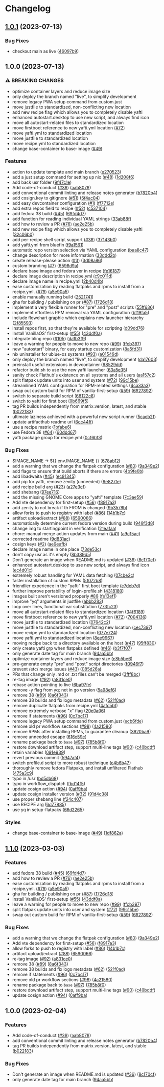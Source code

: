 # Changelog

## [1.0.1](https://github.com/UnusualNorm/OmNom-OS/compare/v1.0.0...v1.0.1) (2023-07-13)


### Bug Fixes

* checkout main as live ([46097b9](https://github.com/UnusualNorm/OmNom-OS/commit/46097b96653a24bc6d0bbcd7b8f6858f5be56e90))

## 1.0.0 (2023-07-13)


### ⚠ BREAKING CHANGES

* optimize container layers and reduce image size
* only deploy the branch named "live", to simplify development
* remove legacy PWA setup command from custom.just
* move justfile to standardized, non-conflicting new location
* add new recipe flag which allows you to completely disable yafti
* enhanced autostart.desktop to use new script, and always find icon
* move all autostart-related files to standardized location
* move firstboot reference to new yafti.yml location ([#72](https://github.com/UnusualNorm/OmNom-OS/issues/72))
* move yafti.yml to standardized location
* move justfile to standardized location
* move recipe.yml to standardized location
* change base-container to base-image ([#49](https://github.com/UnusualNorm/OmNom-OS/issues/49))

### Features

* action to update template and main branch ([e270523](https://github.com/UnusualNorm/OmNom-OS/commit/e270523f49447887a0339fd9e6827175cc8e32e7))
* add a just setup command for setting up nix ([#48](https://github.com/UnusualNorm/OmNom-OS/issues/48)) ([1d208f6](https://github.com/UnusualNorm/OmNom-OS/commit/1d208f6eaec5000daab9e4bce69e5547a916df89))
* add back usr folder ([9f47c1e](https://github.com/UnusualNorm/OmNom-OS/commit/9f47c1eddfc00779de2fc4c07bb6816bda9adf76))
* Add code-of-conduct ([#39](https://github.com/UnusualNorm/OmNom-OS/issues/39)) ([aab8078](https://github.com/UnusualNorm/OmNom-OS/commit/aab8078cfdc7d2354e057a0ca4771d3a53d2df4c))
* add conventional commit linting and release notes generator ([b7820b4](https://github.com/UnusualNorm/OmNom-OS/commit/b7820b4ba312ca939d0dc977ed9f6a08d135324b))
* add cosign.key to gitignore ([#51](https://github.com/UnusualNorm/OmNom-OS/issues/51)) ([5f4ac04](https://github.com/UnusualNorm/OmNom-OS/commit/5f4ac049a7f60bb55e40da809e29ac1dd9f65fc9))
* add easy devcontainer configuration ([#1](https://github.com/UnusualNorm/OmNom-OS/issues/1)) ([ff7712e](https://github.com/UnusualNorm/OmNom-OS/commit/ff7712ecf0db2c00ac2b252d717e7883062b4332))
* add extra repos field to recipe ([#52](https://github.com/UnusualNorm/OmNom-OS/issues/52)) ([c537104](https://github.com/UnusualNorm/OmNom-OS/commit/c537104ba2695a3c843ba7e67e7a118665f50c9a))
* add fedora 38 build ([#45](https://github.com/UnusualNorm/OmNom-OS/issues/45)) ([69fd4d7](https://github.com/UnusualNorm/OmNom-OS/commit/69fd4d7a57c5ce39331e47e8dedeb2a2f643190f))
* add function for reading individual YAML strings ([33ab88f](https://github.com/UnusualNorm/OmNom-OS/commit/33ab88f7940b6e360d3e8d7f4a1b0b393547dd92))
* add how to review a PR ([#76](https://github.com/UnusualNorm/OmNom-OS/issues/76)) ([ae2e25b](https://github.com/UnusualNorm/OmNom-OS/commit/ae2e25b92f5ebebed2fcaad53ecfab651a639d12))
* add new recipe flag which allows you to completely disable yafti ([32c06b0](https://github.com/UnusualNorm/OmNom-OS/commit/32c06b0867b0e4f66c3d1dfa303530682c16a52f))
* add per-recipe shell script support ([#38](https://github.com/UnusualNorm/OmNom-OS/issues/38)) ([37143b0](https://github.com/UnusualNorm/OmNom-OS/commit/37143b0e23582f8754808b77aee4b594bb877ba1))
* add yafti.yml from bluefin ([f9a1561](https://github.com/UnusualNorm/OmNom-OS/commit/f9a1561f2c8a718890f4d932db8ce625342610e2))
* automatic repo version selection via YAML configuration ([baa8c47](https://github.com/UnusualNorm/OmNom-OS/commit/baa8c47ffa97ae25077d205432bec0c549b27319))
* change description for more information ([33ddd2b](https://github.com/UnusualNorm/OmNom-OS/commit/33ddd2bbac6eebbf4716af0465808f2e2fe56ebc))
* create release-please action ([#3](https://github.com/UnusualNorm/OmNom-OS/issues/3)) ([3d08a86](https://github.com/UnusualNorm/OmNom-OS/commit/3d08a86f32c898a6888c3f392610899568cb5968))
* custom branding ([#7](https://github.com/UnusualNorm/OmNom-OS/issues/7)) ([6598d9a](https://github.com/UnusualNorm/OmNom-OS/commit/6598d9a07b199617c6a5e427053865f8d73b3c1f))
* declare base image and fedora ver in recipe ([fe16187](https://github.com/UnusualNorm/OmNom-OS/commit/fe16187a92400865b4f96e82ce4d6781478bdfe6))
* declare image description in recipe.yml ([c9c011d](https://github.com/UnusualNorm/OmNom-OS/commit/c9c011d842a9ef9ec5d3976a0fd167b22ca0f0ed))
* declare image name in recipe.yml ([2b40d4b](https://github.com/UnusualNorm/OmNom-OS/commit/2b40d4b4367c669f1e557194db7bc14ac40f8b53))
* ease customization by reading flatpaks and rpms to install from a recipe.yml. ([#79](https://github.com/UnusualNorm/OmNom-OS/issues/79)) ([a5e90a5](https://github.com/UnusualNorm/OmNom-OS/commit/a5e90a588f58a938405bf513d1032955be34028e))
* enable manually running build ([2521741](https://github.com/UnusualNorm/OmNom-OS/commit/2521741049e25b13c3865225be26c3d63aa84a21))
* gha for building / publishing on pr ([#87](https://github.com/UnusualNorm/OmNom-OS/issues/87)) ([1726d18](https://github.com/UnusualNorm/OmNom-OS/commit/1726d182ee95ce5eb13f47212799a68b63c5aefc))
* implement a very flexible runner for "pre" and "post" scripts ([55ff636](https://github.com/UnusualNorm/OmNom-OS/commit/55ff6363be7a783a5949ede05575d2936a4c6e29))
* implement effortless RPM removal via YAML configuration ([bf19fa5](https://github.com/UnusualNorm/OmNom-OS/commit/bf19fa5eca5b6440f4cfe83aa33c2c2e5797d33e))
* include flowchart graphic which explains new launcher hierarchy ([2f85593](https://github.com/UnusualNorm/OmNom-OS/commit/2f85593176abfe9eafdd59780d7909e386af4c15))
* install repos first, so that they're available for scripting ([d09dd76](https://github.com/UnusualNorm/OmNom-OS/commit/d09dd7624355076616735f82e066f364c0d02470))
* Install VanillaOS' first-setup ([#55](https://github.com/UnusualNorm/OmNom-OS/issues/55)) ([43ddf0a](https://github.com/UnusualNorm/OmNom-OS/commit/43ddf0a123911f9dedc3a76dcfc314a7cb37e871))
* integrate bling repo ([#105](https://github.com/UnusualNorm/OmNom-OS/issues/105)) ([da1b3f9](https://github.com/UnusualNorm/OmNom-OS/commit/da1b3f9ca2cf276f277b9357a4ceaadfa7c3937e))
* leave a warning for people to move to new repo ([#99](https://github.com/UnusualNorm/OmNom-OS/issues/99)) ([ffcb397](https://github.com/UnusualNorm/OmNom-OS/commit/ffcb3973bd540d679ab033ed94de6336b903e7dd))
* new "autostart" binary, for easy startup customization ([8a5fd31](https://github.com/UnusualNorm/OmNom-OS/commit/8a5fd31f8877ff425dd360ab2cd8a63e67ddd95a))
* nix uninstaller for ublue-os systems ([#93](https://github.com/UnusualNorm/OmNom-OS/issues/93)) ([a01549d](https://github.com/UnusualNorm/OmNom-OS/commit/a01549d081f199c25d923751db4e88718c371612))
* only deploy the branch named "live", to simplify development ([da17603](https://github.com/UnusualNorm/OmNom-OS/commit/da17603567bd7206a844d932c1cac34329d05817))
* preinstall useful extensions in devcontainer ([68529dd](https://github.com/UnusualNorm/OmNom-OS/commit/68529ddcdd97f67e4abeee61b77bff3820409107))
* refactor build.sh to use the new yafti launcher ([63a5e35](https://github.com/UnusualNorm/OmNom-OS/commit/63a5e3583b1f3fdd4224e5f7cf9844c7a2b3f0da))
* sanity check Flathub's existence on all systems and all users ([aa157c2](https://github.com/UnusualNorm/OmNom-OS/commit/aa157c2514f8725e7535501fc4a02f95544a5850))
* split flatpak update units into user and system ([#72](https://github.com/UnusualNorm/OmNom-OS/issues/72)) ([99c15be](https://github.com/UnusualNorm/OmNom-OS/commit/99c15be6f012cb590891c5ef16b2613dc538d144))
* streamlined YAML configuration for RPM-related settings ([4ca33a3](https://github.com/UnusualNorm/OmNom-OS/commit/4ca33a3fe37afeb14a5e764813f623be7c2af042))
* swap out custom build for RPM of vanilla-first-setup ([#59](https://github.com/UnusualNorm/OmNom-OS/issues/59)) ([6927892](https://github.com/UnusualNorm/OmNom-OS/commit/6927892581dadf8f31419a0d9b070bb7268513ba))
* switch to separate build script ([68122c8](https://github.com/UnusualNorm/OmNom-OS/commit/68122c87cacbadc47bd85403c2d1c5b5b49eab3f))
* switch to yafti for first boot ([0b669f5](https://github.com/UnusualNorm/OmNom-OS/commit/0b669f5bb502c5e334474c54c95fbb7fed184b36))
* tag PR builds independently from matrix.version, latest, and stable ([b022183](https://github.com/UnusualNorm/OmNom-OS/commit/b02218386235e6d40a11a48b5b1171e9acf8d1eb))
* ultimate laziness achieved with a powerful new script runner ([5cacb2f](https://github.com/UnusualNorm/OmNom-OS/commit/5cacb2fcd86aa499aba4188ef6357e7e008373bc))
* update artifacthub readme url ([6cc44ff](https://github.com/UnusualNorm/OmNom-OS/commit/6cc44ff4a9462727260733d9c973aae5a3f90c46))
* use a recipe matrix ([1bfabe6](https://github.com/UnusualNorm/OmNom-OS/commit/1bfabe674e92dd5bf7fc12956941857de4eacd0a))
* use Fedora 38 ([#64](https://github.com/UnusualNorm/OmNom-OS/issues/64)) ([60ddd67](https://github.com/UnusualNorm/OmNom-OS/commit/60ddd67713b1fd843377276dbefb1afd54e23cc0))
* yafti package group for recipe.yml ([0cf6b13](https://github.com/UnusualNorm/OmNom-OS/commit/0cf6b13b6c44135848ae9a400b2fa3aa5aed657d))


### Bug Fixes

* $IMAGE_NAME -&gt; ${{ env.IMAGE_NAME }} ([678ab12](https://github.com/UnusualNorm/OmNom-OS/commit/678ab12c5ac41751775ca6898d09e2d09ea2d8b3))
* add a warning that we change the flatpak configuration ([#80](https://github.com/UnusualNorm/OmNom-OS/issues/80)) ([9a349e2](https://github.com/UnusualNorm/OmNom-OS/commit/9a349e2625791b90c11f640938060344ec3e4bd5))
* add flags to ensure that build aborts if there are errors ([4b9fe0b](https://github.com/UnusualNorm/OmNom-OS/commit/4b9fe0b05bd138cebd825e67cb6c5a062181d6d8))
* add libadwaita ([#45](https://github.com/UnusualNorm/OmNom-OS/issues/45)) ([ec91345](https://github.com/UnusualNorm/OmNom-OS/commit/ec91345bc71b373b3fa5aff4ad3df0eefec45fa4))
* add pip for yafti, remove zenity (unneeded) ([9e827fe](https://github.com/UnusualNorm/OmNom-OS/commit/9e827fe6be1495221cecc83746d266a78c55ba96))
* add recipe build arg ([#23](https://github.com/UnusualNorm/OmNom-OS/issues/23)) ([a27e3cf](https://github.com/UnusualNorm/OmNom-OS/commit/a27e3cfa13fbf76e145a6fcd4bb469d42daf5995))
* add shebang ([97ee716](https://github.com/UnusualNorm/OmNom-OS/commit/97ee7169f4a287520b516bc377b90046b717daaf))
* add the missing GNOME Core apps to "yafti" template ([7c3ae59](https://github.com/UnusualNorm/OmNom-OS/commit/7c3ae599e521fdab197dd8710f3b38b057d3f007))
* Add vte dependency for first-setup ([#56](https://github.com/UnusualNorm/OmNom-OS/issues/56)) ([f8917a3](https://github.com/UnusualNorm/OmNom-OS/commit/f8917a3258196f85b8e3805f5ebcb1c9c0db06a7))
* add zenity to not break if th FROM is changed ([9b3578b](https://github.com/UnusualNorm/OmNom-OS/commit/9b3578b2175d4ad2427736ff7a7e3bc962ea35f0))
* allow forks to push to registry with label ([#86](https://github.com/UnusualNorm/OmNom-OS/issues/86)) ([14b1b7c](https://github.com/UnusualNorm/OmNom-OS/commit/14b1b7cb044ec616817aa30075609469dcb9986b))
* artifact upload/extract ([#88](https://github.com/UnusualNorm/OmNom-OS/issues/88)) ([6590066](https://github.com/UnusualNorm/OmNom-OS/commit/6590066ebcf72d6c4a56730dd682088db17d7df0))
* automatically determine current fedora version during build ([946f3d8](https://github.com/UnusualNorm/OmNom-OS/commit/946f3d82eec8bfb12a187c00b31aa5ac512fa0d7))
* change img to startingpoint in verification ([21eafaa](https://github.com/UnusualNorm/OmNom-OS/commit/21eafaa3c09c888f8b90a0345855a5024a24dacb))
* chore: manual merge action updates from main  ([#41](https://github.com/UnusualNorm/OmNom-OS/issues/41)) ([a9c15ac](https://github.com/UnusualNorm/OmNom-OS/commit/a9c15ac30655689f15e83e2534335f2b49a4622b))
* corrected readme ([9d831ac](https://github.com/UnusualNorm/OmNom-OS/commit/9d831ac736a658ae9949e17363abacfb37618f2b))
* cosign keys ([#2](https://github.com/UnusualNorm/OmNom-OS/issues/2)) ([ae9eafb](https://github.com/UnusualNorm/OmNom-OS/commit/ae9eafbc36de203b0f4d671e2e45b1a9c43d5a55))
* declare image name in one place ([73de53c](https://github.com/UnusualNorm/OmNom-OS/commit/73de53cd39fbc4a5c84e27d9df7215f91d689ab4))
* don't copy usr as it's empty ([8b389d5](https://github.com/UnusualNorm/OmNom-OS/commit/8b389d5f049c6e9c74c9a742edf798d52beaab28))
* Don't generate an image when README.md is updated ([#36](https://github.com/UnusualNorm/OmNom-OS/issues/36)) ([8c170cf](https://github.com/UnusualNorm/OmNom-OS/commit/8c170cfe89dd306eec0940f4dc50ed245c94bc2b))
* enhanced autostart.desktop to use new script, and always find icon ([ec4d01c](https://github.com/UnusualNorm/OmNom-OS/commit/ec4d01caa8dfeeb152e474a40d7485903be98edd))
* extremely robust handling for YAML data fetching ([07cbe2c](https://github.com/UnusualNorm/OmNom-OS/commit/07cbe2cc08908ffef4a4543f2e50f0c3a80ed559))
* faster installation of custom RPMs ([5f072b8](https://github.com/UnusualNorm/OmNom-OS/commit/5f072b8b671ccb68b8e15aff62abebda4ac1115a))
* friendlier experience in the "yafti" first boot template ([c7deb7d](https://github.com/UnusualNorm/OmNom-OS/commit/c7deb7d6fe3aa4256d7a79123ffc250a24165263))
* further improve portability of login-profile.sh ([4318180](https://github.com/UnusualNorm/OmNom-OS/commit/4318180a7c134fc06c83bac550c90c50678550d8))
* images built aren't versioned properly [#86](https://github.com/UnusualNorm/OmNom-OS/issues/86) ([fe13ef1](https://github.com/UnusualNorm/OmNom-OS/commit/fe13ef1236dfd05ce8cbdbb55c4691486b68588e))
* improve "yq" arguments in justfile ([abbb283](https://github.com/UnusualNorm/OmNom-OS/commit/abbb283dbe69d1e126a8bf41141c517cdda0d488))
* loop over lines, functional var substitution ([773fc23](https://github.com/UnusualNorm/OmNom-OS/commit/773fc23804d7f6d5c044d46c28564a62d709f171))
* move all autostart-related files to standardized location ([34f6189](https://github.com/UnusualNorm/OmNom-OS/commit/34f6189d26043b0efb4242d186cfc211a0a16c14))
* move firstboot reference to new yafti.yml location ([#72](https://github.com/UnusualNorm/OmNom-OS/issues/72)) ([7004136](https://github.com/UnusualNorm/OmNom-OS/commit/700413653ee904c20a5ba2eb365dcfda33c77fec))
* move justfile to standardized location ([07642c2](https://github.com/UnusualNorm/OmNom-OS/commit/07642c2f43167d13b51ef3b29fa0679908fa8d93))
* move justfile to standardized, non-conflicting new location ([cec7397](https://github.com/UnusualNorm/OmNom-OS/commit/cec73978cf2ff49b0aad5278485e8854f5738519))
* move recipe.yml to standardized location ([077e724](https://github.com/UnusualNorm/OmNom-OS/commit/077e7243f264840cb71b801335cc9b728ee73813))
* move yafti.yml to standardized location ([8ee9967](https://github.com/UnusualNorm/OmNom-OS/commit/8ee996722f698d585651b252d60ef57d59fc1627))
* moving recipe back to a directory available on the host ([#47](https://github.com/UnusualNorm/OmNom-OS/issues/47)) ([95ff830](https://github.com/UnusualNorm/OmNom-OS/commit/95ff830b49649fd3d76f54e7cce1727ace6ac6c6))
* only create yafti grp when flatpaks defined ([#46](https://github.com/UnusualNorm/OmNom-OS/issues/46)) ([b3f7f07](https://github.com/UnusualNorm/OmNom-OS/commit/b3f7f07d6ceca0489d699c6d2dfa4d995588c5c1))
* only generate date tag for main branch ([94aa5bb](https://github.com/UnusualNorm/OmNom-OS/commit/94aa5bb8df2aac0985d4c9422b19b0c03a3f25b0))
* optimize container layers and reduce image size ([e8b5be6](https://github.com/UnusualNorm/OmNom-OS/commit/e8b5be6e83099043a4aa51460154940af3ee7ce2))
* pre-generate empty "pre" and "post" script directories ([f0946f7](https://github.com/UnusualNorm/OmNom-OS/commit/f0946f74b9c93c46a57186d7df6d9310c1fb508b))
* prevent /etc/ merge issues ([#43](https://github.com/UnusualNorm/OmNom-OS/issues/43)) ([085d26a](https://github.com/UnusualNorm/OmNom-OS/commit/085d26aa1acd7252c1c54fbd18661fed1a69d4e1))
* PRs that change only .md or .txt files can't be merged ([3fff8bc](https://github.com/UnusualNorm/OmNom-OS/commit/3fff8bc61c490a267b6586eea28153aa834075da))
* re-tag image ([#92](https://github.com/UnusualNorm/OmNom-OS/issues/92)) ([a831ce0](https://github.com/UnusualNorm/OmNom-OS/commit/a831ce00df84d94e2bdb48013f650bcbb5b39568))
* rebase action pointing to live ([6ba97fe](https://github.com/UnusualNorm/OmNom-OS/commit/6ba97fe262a581cc6a1d1dc794f54206ab450622))
* remove -y flag from yq; not in  go version ([5a98ef6](https://github.com/UnusualNorm/OmNom-OS/commit/5a98ef653293d5d3a9b4f0920d3625291a93601a))
* remove 38 ([#89](https://github.com/UnusualNorm/OmNom-OS/issues/89)) ([8a6f343](https://github.com/UnusualNorm/OmNom-OS/commit/8a6f3433ad45b0f9f3da974a691001c02f498fb1))
* remove 38 builds and fix logo metadata ([#62](https://github.com/UnusualNorm/OmNom-OS/issues/62)) ([521f0ad](https://github.com/UnusualNorm/OmNom-OS/commit/521f0adcda598a1bf494d969df375f0c0a03a10c))
* remove duplicate flatpaks from recipe.yml ([4afc5b1](https://github.com/UnusualNorm/OmNom-OS/commit/4afc5b1b4482ec6eb5e1841cbb57d3d9e3d98f5c))
* remove extremely verbose "x" flag ([20e0a06](https://github.com/UnusualNorm/OmNom-OS/commit/20e0a06588e9b0e4edb3522f4d9602d2e681f4af))
* remove if statements ([#96](https://github.com/UnusualNorm/OmNom-OS/issues/96)) ([0c7bc17](https://github.com/UnusualNorm/OmNom-OS/commit/0c7bc17666ae038a0504d24a0e683f724c734527))
* remove legacy PWA setup command from custom.just ([ecb6fde](https://github.com/UnusualNorm/OmNom-OS/commit/ecb6fdebb17240de5a80c8cf9e54d99623f0dab6))
* remove old pr workflow sections ([#98](https://github.com/UnusualNorm/OmNom-OS/issues/98)) ([4a21580](https://github.com/UnusualNorm/OmNom-OS/commit/4a21580f4e4d40692449bae61a75a555e8569be1))
* remove RPMs after installing RPMs, to guarantee cleanup ([3920ba9](https://github.com/UnusualNorm/OmNom-OS/commit/3920ba9ab53fd75e5b54fdecdd330e0a80fcc0bb))
* remove unneeded escape ([616c59c](https://github.com/UnusualNorm/OmNom-OS/commit/616c59c90bebd1d4dda24d5c28fa35adb067b13a))
* rename package back to `base` ([#97](https://github.com/UnusualNorm/OmNom-OS/issues/97)) ([785b8f0](https://github.com/UnusualNorm/OmNom-OS/commit/785b8f0d8adb8513bbe94b8918bfc0033ee0ca45))
* restore download artifact step, support multi-line tags ([#90](https://github.com/UnusualNorm/OmNom-OS/issues/90)) ([c40bddf](https://github.com/UnusualNorm/OmNom-OS/commit/c40bddfdf39a61545700ecb8123a02abd24a4f8f))
* retain variables ([091e939](https://github.com/UnusualNorm/OmNom-OS/commit/091e9396f2929bee6a3cf1606439377f75f13a92))
* revert previous commit ([5947af4](https://github.com/UnusualNorm/OmNom-OS/commit/5947af45da9ea324ab8c52e09142c916791d88e2))
* switch profile.d script to more robust technique ([c4b6b47](https://github.com/UnusualNorm/OmNom-OS/commit/c4b6b4760606c9f70c30a88c9b20474e5698cc95))
* thoroughly remove fedora Flatpaks, and install unfiltered Flathub ([475a3c9](https://github.com/UnusualNorm/OmNom-OS/commit/475a3c91cdfced27b73ad80a6d5e1ec19617d932))
* typo in /usr ([bd5db68](https://github.com/UnusualNorm/OmNom-OS/commit/bd5db68387150ee04afc348bfdfd42afdc4db167))
* typo in workflow_dispatch ([fbd14f5](https://github.com/UnusualNorm/OmNom-OS/commit/fbd14f502f6c2ceaeb02f6b7ddab246b7a507171))
* update cosign action ([#94](https://github.com/UnusualNorm/OmNom-OS/issues/94)) ([0aff9ba](https://github.com/UnusualNorm/OmNom-OS/commit/0aff9bac374c3494f57a360fd4426afe705bfee9))
* update cosign installer version ([#32](https://github.com/UnusualNorm/OmNom-OS/issues/32)) ([91d4c38](https://github.com/UnusualNorm/OmNom-OS/commit/91d4c3877ca61595f4e1f6a5cfa5dbf4dcc0e596))
* use proper shebang line ([f24c407](https://github.com/UnusualNorm/OmNom-OS/commit/f24c4072fdb09f117f8e2b58baf017883725b7a0))
* use RECIPE arg ([6d77885](https://github.com/UnusualNorm/OmNom-OS/commit/6d778859c82924e920198c69c2e27bbabdf3ea3e))
* use yq in setup-flatpaks ([66d2265](https://github.com/UnusualNorm/OmNom-OS/commit/66d22650f02cb4c551675614168b44eb89cb8345))


### Styles

* change base-container to base-image ([#49](https://github.com/UnusualNorm/OmNom-OS/issues/49)) ([1df862a](https://github.com/UnusualNorm/OmNom-OS/commit/1df862aae8472f765828043d0ae1bea2953b61a0))

## [1.1.0](https://github.com/ublue-os/base/compare/v1.0.0...v1.1.0) (2023-03-03)


### Features

* add fedora 38 build ([#45](https://github.com/ublue-os/base/issues/45)) ([69fd4d7](https://github.com/ublue-os/base/commit/69fd4d7a57c5ce39331e47e8dedeb2a2f643190f))
* add how to review a PR ([#76](https://github.com/ublue-os/base/issues/76)) ([ae2e25b](https://github.com/ublue-os/base/commit/ae2e25b92f5ebebed2fcaad53ecfab651a639d12))
* ease customization by reading flatpaks and rpms to install from a recipe.yml. ([#79](https://github.com/ublue-os/base/issues/79)) ([a5e90a5](https://github.com/ublue-os/base/commit/a5e90a588f58a938405bf513d1032955be34028e))
* gha for building / publishing on pr ([#87](https://github.com/ublue-os/base/issues/87)) ([1726d18](https://github.com/ublue-os/base/commit/1726d182ee95ce5eb13f47212799a68b63c5aefc))
* Install VanillaOS' first-setup ([#55](https://github.com/ublue-os/base/issues/55)) ([43ddf0a](https://github.com/ublue-os/base/commit/43ddf0a123911f9dedc3a76dcfc314a7cb37e871))
* leave a warning for people to move to new repo ([#99](https://github.com/ublue-os/base/issues/99)) ([ffcb397](https://github.com/ublue-os/base/commit/ffcb3973bd540d679ab033ed94de6336b903e7dd))
* split flatpak update units into user and system ([#72](https://github.com/ublue-os/base/issues/72)) ([99c15be](https://github.com/ublue-os/base/commit/99c15be6f012cb590891c5ef16b2613dc538d144))
* swap out custom build for RPM of vanilla-first-setup ([#59](https://github.com/ublue-os/base/issues/59)) ([6927892](https://github.com/ublue-os/base/commit/6927892581dadf8f31419a0d9b070bb7268513ba))


### Bug Fixes

* add a warning that we change the flatpak configuration ([#80](https://github.com/ublue-os/base/issues/80)) ([9a349e2](https://github.com/ublue-os/base/commit/9a349e2625791b90c11f640938060344ec3e4bd5))
* Add vte dependency for first-setup ([#56](https://github.com/ublue-os/base/issues/56)) ([f8917a3](https://github.com/ublue-os/base/commit/f8917a3258196f85b8e3805f5ebcb1c9c0db06a7))
* allow forks to push to registry with label ([#86](https://github.com/ublue-os/base/issues/86)) ([14b1b7c](https://github.com/ublue-os/base/commit/14b1b7cb044ec616817aa30075609469dcb9986b))
* artifact upload/extract ([#88](https://github.com/ublue-os/base/issues/88)) ([6590066](https://github.com/ublue-os/base/commit/6590066ebcf72d6c4a56730dd682088db17d7df0))
* re-tag image ([#92](https://github.com/ublue-os/base/issues/92)) ([a831ce0](https://github.com/ublue-os/base/commit/a831ce00df84d94e2bdb48013f650bcbb5b39568))
* remove 38 ([#89](https://github.com/ublue-os/base/issues/89)) ([8a6f343](https://github.com/ublue-os/base/commit/8a6f3433ad45b0f9f3da974a691001c02f498fb1))
* remove 38 builds and fix logo metadata ([#62](https://github.com/ublue-os/base/issues/62)) ([521f0ad](https://github.com/ublue-os/base/commit/521f0adcda598a1bf494d969df375f0c0a03a10c))
* remove if statements ([#96](https://github.com/ublue-os/base/issues/96)) ([0c7bc17](https://github.com/ublue-os/base/commit/0c7bc17666ae038a0504d24a0e683f724c734527))
* remove old pr workflow sections ([#98](https://github.com/ublue-os/base/issues/98)) ([4a21580](https://github.com/ublue-os/base/commit/4a21580f4e4d40692449bae61a75a555e8569be1))
* rename package back to `base` ([#97](https://github.com/ublue-os/base/issues/97)) ([785b8f0](https://github.com/ublue-os/base/commit/785b8f0d8adb8513bbe94b8918bfc0033ee0ca45))
* restore download artifact step, support multi-line tags ([#90](https://github.com/ublue-os/base/issues/90)) ([c40bddf](https://github.com/ublue-os/base/commit/c40bddfdf39a61545700ecb8123a02abd24a4f8f))
* update cosign action ([#94](https://github.com/ublue-os/base/issues/94)) ([0aff9ba](https://github.com/ublue-os/base/commit/0aff9bac374c3494f57a360fd4426afe705bfee9))

## 1.0.0 (2023-02-04)


### Features

* Add code-of-conduct ([#39](https://github.com/ublue-os/base/issues/39)) ([aab8078](https://github.com/ublue-os/base/commit/aab8078cfdc7d2354e057a0ca4771d3a53d2df4c))
* add conventional commit linting and release notes generator ([b7820b4](https://github.com/ublue-os/base/commit/b7820b4ba312ca939d0dc977ed9f6a08d135324b))
* tag PR builds independently from matrix.version, latest, and stable ([b022183](https://github.com/ublue-os/base/commit/b02218386235e6d40a11a48b5b1171e9acf8d1eb))


### Bug Fixes

* Don't generate an image when README.md is updated ([#36](https://github.com/ublue-os/base/issues/36)) ([8c170cf](https://github.com/ublue-os/base/commit/8c170cfe89dd306eec0940f4dc50ed245c94bc2b))
* only generate date tag for main branch ([94aa5bb](https://github.com/ublue-os/base/commit/94aa5bb8df2aac0985d4c9422b19b0c03a3f25b0))
